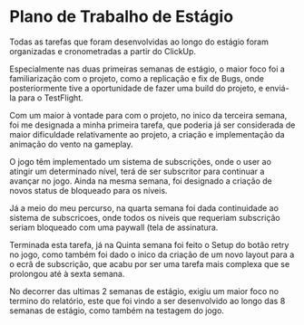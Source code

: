 # Plano de Trabalho de Estágio

Todas as tarefas que foram desenvolvidas ao longo do estágio foram organizadas e cronometradas a partir do ClickUp.

Especialmente nas duas primeiras semanas de estágio, o maior foco foi a familiarização com o projeto, como a replicação e fix de Bugs, onde posteriormente tive a oportunidade de fazer uma build do projeto, e enviá-la para o TestFlight. &#x20;

Com um maior à vontade para com o projeto, no inico da terceira semana, foi me designada a minha primeira tarefa, que poderia já ser considerada de maior dificuldade relativamente ao projeto, a criação e implementação da animação do vento na gameplay.&#x20;

O jogo têm implementado um sistema de subscrições, onde o user ao atingir um determinado nível, terá de ser subscritor para continuar a avançar no jogo. Ainda na mesma semana, foi designado a criação de novos status de bloqueado para os níveis.&#x20;

Já a meio do meu percurso, na quarta semana foi dada continuidade ao sistema de subscricoes, onde todos os niveis que requeriam subscrição seriam bloqueado com uma paywall (tela de assinatura.

Terminada esta tarefa, já na Quinta semana foi feito o Setup do botão retry no jogo, como também foi dado o inico da criação de um novo layout para a o ecrã de subscrição, que acabu por ser uma tarefa mais complexa que se prolongou até à sexta semana.

No decorrer das ultimas 2 semanas de estágio, exigiu um maior foco no termino do relatório, este que foi vindo a ser desenvolvido ao longo das 8 semanas de estágio, como também na testagem do jogo.
